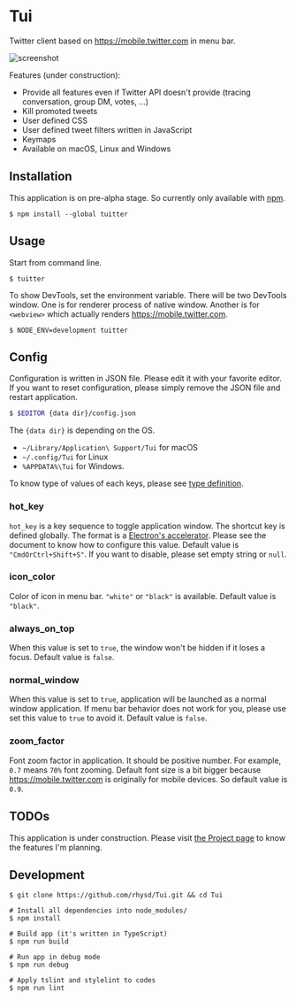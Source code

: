 Tui
===

Twitter client based on https://mobile.twitter.com in menu bar.

![screenshot](https://github.com/rhysd/ss/blob/master/Tui/main.jpg?raw=true)

Features (under construction):

- Provide all features even if Twitter API doesn't provide (tracing conversation, group DM, votes, ...)
- Kill promoted tweets
- User defined CSS
- User defined tweet filters written in JavaScript
- Keymaps
- Available on macOS, Linux and Windows

## Installation

This application is on pre-alpha stage. So currently only available with [npm](https://npmjs.com).

```
$ npm install --global tuitter
```

## Usage

Start from command line.

```
$ tuitter
```

To show DevTools, set the environment variable. There will be two DevTools window.
One is for renderer process of native window. Another is for `<webview>` which actually renders https://mobile.twitter.com.

```
$ NODE_ENV=development tuitter
```

## Config

Configuration is written in JSON file. Please edit it with your favorite editor.
If you want to reset configuration, please simply remove the JSON file and restart application.

```sh
$ $EDITOR {data dir}/config.json
```

The `{data dir}` is depending on the OS.

- `~/Library/Application\ Support/Tui` for macOS
- `~/.config/Tui` for Linux
- `%APPDATA%\Tui` for Windows.

To know type of values of each keys, please see [type definition](./typings/config.d.ts).

### hot\_key

`hot_key` is a key sequence to toggle application window. The shortcut key is defined globally.
The format is a [Electron's accelerator](https://github.com/electron/electron/blob/master/docs/api/accelerator.md). Please see the document to know how to configure this value.
Default value is `"CmdOrCtrl+Shift+S"`. If you want to disable, please set empty string or `null`. 

### icon\_color

Color of icon in menu bar. `"white"` or `"black"` is available. Default value is `"black"`.

### always\_on\_top

When this value is set to `true`, the window won't be hidden if it loses a focus. Default value is `false`.

### normal\_window

When this value is set to `true`, application will be launched as a normal window application.
If menu bar behavior does not work for you, please use set this value to `true` to avoid it.
Default value is `false`.

### zoom\_factor

Font zoom factor in application. It should be positive number. For example, `0.7` means `70%` font zooming.
Default font size is a bit bigger because https://mobile.twitter.com is originally for mobile devices. So default value is `0.9`.

## TODOs

This application is under construction.
Please visit [the Project page](https://github.com/rhysd/Tui/projects/1) to know the features I'm planning.

## Development

```
$ git clone https://github.com/rhysd/Tui.git && cd Tui

# Install all dependencies into node_modules/
$ npm install

# Build app (it's written in TypeScript)
$ npm run build

# Run app in debug mode
$ npm run debug

# Apply tslint and stylelint to codes
$ npm run lint
```

